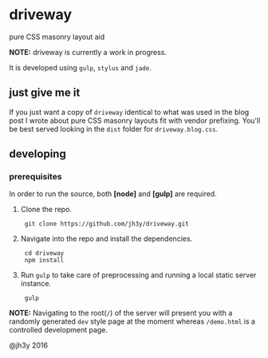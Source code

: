 # driveway
pure CSS masonry layout aid

__NOTE:__ driveway is currently a work in progress.

It is developed using `gulp`, `stylus` and `jade`.

## just give me it
If you just want a copy of `driveway` identical to what was used in the blog post I wrote about pure CSS masonry layouts fit with vendor prefixing. You'll be best served looking in the `dist` folder for `driveway.blog.css`.

## developing
### prerequisites
In order to run the source, both __[node]__ and __[gulp]__ are required.

1. Clone the repo.

        git clone https://github.com/jh3y/driveway.git

2. Navigate into the repo and install the dependencies.

        cd driveway
        npm install

3. Run `gulp` to take care of preprocessing and running a local static server instance.

        gulp

__NOTE:__ Navigating to the root(`/`) of the server will present you with a randomly generated `dev` style page at the moment whereas `/demo.html` is a controlled development page.

@jh3y 2016
